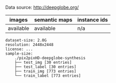 Data source: http://deepglobe.org/

| images | semantic maps | instance ids |
| --- | --- | --- |
| available | available | n/a | 

```
dataset-size: 2.0G
resolution: 2448x2448
license: ... 
sample-size:
    ./pix2pixHD-deepglobe-synthesis
    ├── test_img [30 entries]
    ├── test_label [30 entries]
    ├── train_img [773 entries]
    └── train_label [773 entries]
```